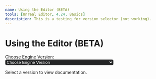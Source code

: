 ```yaml
---
name: Using the Editor (BETA)
tools: [Unreal Editor, 4.24, Basics]
description: This is a testing for version selector (not working).
---
```

<head>
  <style>
    #ticketForm select {
      width: 350px;
      border-radius: 5px;
      outline: none;
      background-color: #242526;
      color: #fff;
    }
  </style>
</head>

<body>

  <h1>Using the Editor (BETA)</h1>

  <form id="ticketForm">
    <label for="engineversion">Choose Engine Version:</label>
    <select id="engineversion" name="engineversion" onchange="updateText()">
      <option value="select">Choose Engine Version</option>
      <optgroup label="Unreal Editor for DevNite">
        <option value="423">Unreal Editor 4.23 Documentation</option>
        <option value="424">Unreal Editor 4.24 Documentation</option>
        <option value="427">Unreal Editor 4.27Plus Documentation</option>
      </optgroup>
      <optgroup label="Unreal Editor for Rhinestone">
        <option value="514">Unreal Editor 5.14 Documentation</option>
        <option value="8432">Unreal Editor 84.32 Documentation</option>
      </optgroup>
      <optgroup label="Unreal Editor for Scoring BR/FB">
        <option value="135">Unreal Editor 1.35 Documentation</option>
        <option value="287">Unreal Editor 2.87 Documentation</option>
        <option value="1367">Unreal Editor 13.67 Documentation</option>
        <option value="9248">Unreal Editor 92.48 Documentation</option>
      </optgroup>
    </select>
  </form>

  <div id="documentationText">
    <p>Select a version to view documentation.</p>
  </div>

  <script>
    function updateText() {
      var selectedVersion = document.getElementById("engineversion").value;
      var documentationText = getDocumentationText(selectedVersion);
      document.getElementById("documentationText").innerHTML = documentationText;
    }

    function getDocumentationText(version) {
      // Placeholder documentation text for each version
      switch (version) {
        case "423":
          return "Unreal Engine 4.23 introduced features such as Niagara Effects System and Chaos Physics.";
        case "424":
          return "Unreal Engine 4.24 included the Virtual Production features with new cine cameras and improvements to the sequencer.";
        case "427":
          return "Unreal Engine 4.27Plus brings enhanced rendering capabilities, improved animation tools, and new virtual production features.";
        case "514":
          return "Unreal Engine 5.14 is a major release with the introduction of the Nanite virtualized geometry and Lumen global illumination.";
        case "8432":
          return "Unreal Engine 84.32 includes advanced AI tools, improved multiplayer features, and enhanced rendering capabilities.";
        case "135":
          return "Unreal Engine 1.35 introduced the basics of level design and basic scripting.";
        case "287":
          return "Unreal Engine 2.87 brought improvements to graphics and the introduction of Kismet visual scripting.";
        case "1367":
          return "Unreal Engine 13.67 featured advanced scripting capabilities and improvements to the rendering engine.";
        case "9248":
          return "Unreal Engine 92.48 includes advanced AI capabilities, improved physics simulation, and enhanced graphics.";
        default:
          return "Select a version to view documentation.";
      }
    }
  </script>

</body>

</html>
